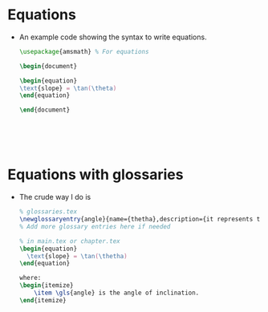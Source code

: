 # Equations

- An example code showing the syntax to write equations.

  ```tex
  \usepackage{amsmath} % For equations

  \begin{document}

  \begin{equation}
  \text{slope} = \tan(\theta)
  \end{equation}

  \end{document}
  ```

<br>
<br>
<br>

# Equations with glossaries

- The crude way I do is

  ```tex
  % glossaries.tex
  \newglossaryentry{angle}{name={thetha},description={it represents the angle of inclination.}}
  % Add more glossary entries here if needed
  ```

  ```tex
  % in main.tex or chapter.tex
  \begin{equation}
    \text{slope} = \tan(\thetha)
  \end{equation}

  where:
  \begin{itemize}
      \item \gls{angle} is the angle of inclination.
  \end{itemize}
  ```
